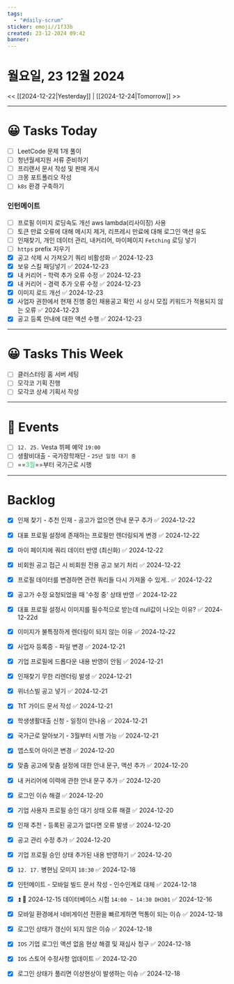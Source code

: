 ```yaml
---
tags:
  - "#daily-scrum"
sticker: emoji//1f33b
created: 23-12-2024 09:42
banner:
---
```

# 월요일, 23 12월 2024
<< [[2024-12-22|Yesterday]] | [[2024-12-24|Tomorrow]] >>

---

#  😀 Tasks Today
- [ ] LeetCode 문제 1개 풀이
- [ ] 청년월세지원 서류 준비하기
- [ ] 프리랜서 문서 작성 및 판매 게시
- [ ] 크몽 포트폴리오 작성
- [ ] `k8s` 환경 구축하기
### 인턴메이트
- [ ] 프로필 이미지 로딩속도 개선 aws lambda(리사이징) 사용
- [ ] 토큰 만료 오류에 대해 메시지 제거, 리프레시 만료에 대해 로그인 액션 유도
- [ ] 인재찾기, 개인 데이터 관리, 내커리어, 마이페이지 `Fetching` 로딩 넣기
- [ ] `https` prefix 지우기
- [x] 공고 삭제 시 가져오기 쿼리 비활성화 ✅ 2024-12-23
- [x] 보유 스킬 패딩넣기 ✅ 2024-12-23
- [x] 내 커리어 - 학력 추가 오류 수정 ✅ 2024-12-23
- [x] 내 커리어 - 경력 추가 오류 수정 ✅ 2024-12-23
- [x] 이미지 로드 개선 ✅ 2024-12-23
- [x] 사업자 권한에서 현재 진행 중인 채용공고 확인 시 상시 모집 키워드가 적용되지 않는 오류 ✅ 2024-12-23
- [x] 공고 등록 안내에 대한 액션 수행 ✅ 2024-12-23
---
#  😀 Tasks This Week
- [ ] 클러스터링 홈 서버 세팅
- [ ] 모각코 기획 진행
- [ ] 모각코 상세 기획서 작성
---
# 🥳 Events 
- [ ] `12. 25.`  Vesta 뷔페 예약 `19:00` 
- [ ] 생활비대출 - 국가장학재단 - `25년 일정 대기 중`
- [ ] ==<font color="#2DC26B">3월</font>==부터 국가근로 시행

---
# Backlog

- [x] 인재 찾기 - 추천 인재 - 공고가 없으면 안내 문구 추가 ✅ 2024-12-22
- [x] 대표  프로필 설정에 존재하는 프로필만 렌더링되게 변경 ✅ 2024-12-22
- [x] 마이 페이지에 쿼리 데이터 반영 (최신화) ✅ 2024-12-22
- [x] 비회원 공고 접근 시 비회원 전용 공고 보기 처리 ✅ 2024-12-22
- [x] 프로필 데이터를 변경하면 관련 쿼리들 다시 가져올 수 있게.. ✅ 2024-12-22
- [x] 공고가 수정 요청되었을 때 '수정 중' 상태 반영 ✅ 2024-12-22
- [x] 대표 프로필 설정시 이미지를 필수적으로 받는데 null값이 나오는 이유? ✅ 2024-12-22d
- [x] 이미지가 불특정하게 렌더링이 되지 않는 이유 ✅ 2024-12-22

- [x] 사업자 등록증 - 파일 변경 ✅ 2024-12-21
- [x] 기업 프로필에 드롭다운 내용 반영이 안됨 ✅ 2024-12-21
- [x] 인재찾기 무한 리렌더링 발생 ✅ 2024-12-21
- [x] 위너스빌 공고 넣기 ✅ 2024-12-21
- [x] TtT 가이드 문서 작성 ✅ 2024-12-21
- [x] 학생생활대출 신청 - 일정이 안나옴 ✅ 2024-12-21
- [x] 국가근로 알아보기 - 3월부터 시행 가능 ✅ 2024-12-21

- [x] 앱스토어 아이콘 변경 ✅ 2024-12-20
- [x] 맞춤 공고에 맞춤 설정에 대한 안내 문구, 액션 추가 ✅ 2024-12-20
- [x] 내 커리어에 이력에 관한 안내 문구 추가 ✅ 2024-12-20
- [x] 로그인 이슈 해결 ✅ 2024-12-20
- [x] 기업 사용자 프로필 승인 대기 상태 오류 해결 ✅ 2024-12-20
- [x] 인재 추천 - 등록된 공고가 없다면 오류 발생 ✅ 2024-12-20
- [x] 공고 관리 수정 추가 ✅ 2024-12-20
- [x] 기업 프로필 승인 상태 추가된 내용 반영하기 ✅ 2024-12-20

- [x] `12. 17.` 병현님 모미지 `18:30` ✅ 2024-12-18
- [x] 인턴메이트 - 모바일 빌드 문서 작성 - 인수인계로 대체 ✅ 2024-12-18
- [x] ⏫  🛫 2024-12-15 데이터베이스 시험 `14:00 ~ 14:30 DH301` ✅ 2024-12-16
- [x] 모바일 환경에서 네비게이션 전환을 빠르게하면 먹통이 되는 이슈 ✅ 2024-12-18
- [x] 로그인 상태가 갱신이 되지 않은 이슈 ✅ 2024-12-18
- [x] `IOS` 기업 로그인 액션 없음 현상 해결 및 재심사 청구 ✅ 2024-12-18
- [x] `IOS` 스토어 수정사항 업데이트 ✅ 2024-12-20
- [x] 로그인 상태가 풀리면 이상현상이 발생하는 이슈 ✅ 2024-12-18
